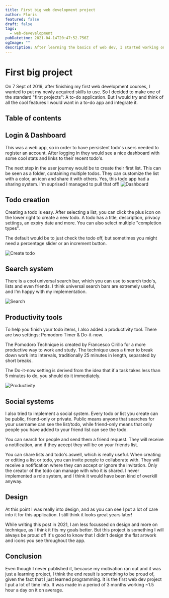```yaml
---
title: First big web development project
author: Floris
featured: false
draft: false
tags:
  - web-devevelopment
pubDatetime: 2021-04-14T20:47:52.756Z
ogImage: ""
description: After learning the basics of web dev, I started working on my first big project. It's cool enough to share.
---
```


# First big project

On 7 Sept of 2019, after finishing my first web development courses, I wanted to put my newly acquired skills to use. So I decided to make one of the standard "first projects": A to-do application. But I would try and think of all the cool features I would want in a to-do app and integrate it.

## Table of contents

## Login & Dashboard

This was a web app, so in order to have persistent todo's users needed to register an account. After logging in they would see a nice dashboard with some cool stats and links to their recent todo's.

The next step in the user journey would be to create their first list. This can be seen as a folder, containing multiple todos. They can customize the list with a color, an icon and share it with others. Yes, this todo app had a sharing system. I'm suprised I managed to pull that off!
![Dashboard](https://i.postimg.cc/gjLnH8Rz/Xe-QPWH70lr.gif)

## Todo creation

Creating a todo is easy. After selecting a list, you can click the plus icon on the lower right to create a new todo. A todo has a title, description, privacy settings, an expiry date and more. You can also select multiple "completion types".

The default would be to just check the todo off, but sometimes you might need a percentage slider or an increment button.

![Create todo](https://i.postimg.cc/TwzWStTL/s-Aqvpfludw.gif)

## Search system

There is a cool universal search bar, which you can use to search todo's, lists and even friends. I think universal search bars are extremely useful, and I'm happy with my implementation.

![Search](https://i.postimg.cc/RCGBgNG9/y8-GMb-C2-JEU.gif)

## Productivity tools

To help you finish your todo items, I also added a productivity tool. There are two settings: Pomodoro Timer & Do-it-now.

The Pomodoro Technique is created by Francesco Cirillo for a more productive way to work and study. The technique uses a timer to break down work into intervals, traditionally 25 minutes in length, separated by short breaks.

The Do-it-now setting is derived from the idea that if a task takes less than 5 minutes to do, you should do it immediately.

![Productivity](https://i.postimg.cc/RZKpbY9f/2-J5-XNpig4-J.gif)

## Social systems

I also tried to implement a social system. Every todo or list you create can be public, friend-only or private. Public means anyone that searches for your username can see the list/todo, while friend-only means that only people you have added to your friend list can see the todo.

You can search for people and send them a friend request. They will receive a notification, and if they accept they will be on your friends list.

You can share lists and todo's aswell, which is really useful. When creating or editing a list or todo, you can invite people to collaborate with. They will receive a notification where they can accept or ignore the invitation. Only the creator of the todo can manage with who it is shared. I never implemented a role system, and I think it would have been kind of overkill anyway.

## Design

At this point I was really into design, and as you can see I put a lot of care into it for this application. I still think it looks great years later!

While writing this post in 2021, I am less focussed on design and more on technique, as I think it fits my goals better. But this project is something I will always be proud of! It's good to know that I didn't design the flat artwork and icons you see throughout the app.

## Conclusion

Even though I never published it, because my motivation ran out and it was just a learning project, I think the end result is something to be proud of, given the fact that I just learned programming. It is the first web dev project I put a lot of time into. It was made in a period of 3 months working ~1.5 hour a day on it on average.

<get-related-articles category="WEB DEV" link-text="Read more">
</get-related-articles>
